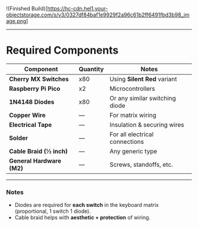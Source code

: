 !(Finished Build)[https://hc-cdn.hel1.your-objectstorage.com/s/v3/0327df84baf1e9929f2a96c61b2ff6491fbd3b98_image.png]

---

# Required Components

| Component                  | Quantity | Notes                                   |
|----------------------------|----------|-----------------------------------------|
| **Cherry MX Switches**     | x80      | Using **Silent Red** variant            |
| **Raspberry Pi Pico**      | x2       | Microcontrollers                        |
| **1N4148 Diodes**          | x80      | Or any similar switching diode          |
| **Copper Wire**            | —        | For matrix wiring                       |
| **Electrical Tape**        | —        | Insulation & securing wires             |
| **Solder**                 | —        | For all electrical connections          |
| **Cable Braid (½ inch)**   | —        | Any generic type                        |
| **General Hardware (M2)**  | —        | Screws, standoffs, etc.                 |

---

### Notes  
- Diodes are required for **each switch** in the keyboard matrix (proportional, 1 switch 1 diode).  
- Cable braid helps with **aesthetic + protection** of wiring.  
